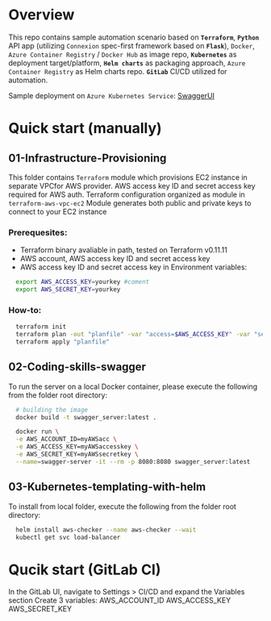 # Overview
This repo contains sample automation scenario based on **`Terraform`**, **`Python`** API app (utilizing `Connexion` spec-first framework based on **`Flask`**), `Docker`, `Azure Container Registry` / `Docker Hub` as image repo, **`Kubernetes`** as deployment target/platform, **`Helm charts`** as packaging approach, `Azure Container Registry` as Helm charts repo.
**`GitLab`** CI/CD utilized for automation.

Sample deployment on `Azure Kubernetes Service`: [SwaggerUI](http://40.68.206.101/ui/)

# Quick start (manually)

## 01-Infrastructure-Provisioning
This folder contains `Terraform` module which provisions EC2 instance in separate VPCfor AWS provider.
AWS access key ID and secret access key required for AWS auth.
Terraform configuration organized as module in `terraform-aws-vpc-ec2` 
Module generates both public and private keys to connect to your EC2 instance

### Prerequesites:
- Terraform binary avaliable in path, tested on Terraform v0.11.11
- AWS account, AWS access key ID and secret access key
- AWS access key ID and secret access key in Environment variables:

```bash
  export AWS_ACCESS_KEY=yourkey #coment
  export AWS_SECRET_KEY=yourkey
```
### How-to:
```bash
  terraform init
  terraform plan -out "planfile" -var "access=$AWS_ACCESS_KEY" -var "secret=$AWS_SECRET_KEY"
  terraform apply "planfile"
```


## 02-Coding-skills-swagger

To run the server on a local Docker container, please execute the following from the folder root directory:

```bash
  # building the image
  docker build -t swagger_server:latest .

  docker run \
  -e AWS_ACCOUNT_ID=myAWSacc \
  -e AWS_ACCESS_KEY=myAWSaccesskey \
  -e AWS_SECRET_KEY=myAWSsecretkey \
  --name=swagger-server -it --rm -p 8080:8080 swagger_server:latest
```

## 03-Kubernetes-templating-with-helm

To install from local folder, execute the following from the folder root directory: 

```bash
  helm install aws-checker --name aws-checker --wait
  kubectl get svc load-balancer
```


# Qucik start (GitLab CI)
In the GitLab UI, navigate to Settings > CI/CD and expand the Variables section
Create 3 variables:
AWS_ACCOUNT_ID
AWS_ACCESS_KEY
AWS_SECRET_KEY
